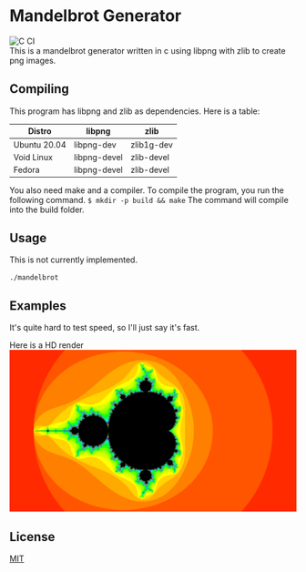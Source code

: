 # Mandelbrot Generator
![C CI](https://github.com/Dko1905/mandelbrot/workflows/C%20CI/badge.svg)<br/>
This is a mandelbrot generator written in c using libpng with zlib to create png images.

## Compiling
This program has libpng and zlib as dependencies. Here is a table:

| Distro       | libpng       | zlib       |
|--------------|--------------|------------|
| Ubuntu 20.04 | libpng-dev   | zlib1g-dev |
| Void Linux   | libpng-devel | zlib-devel |
| Fedora       | libpng-devel | zlib-devel |

You also need make and a compiler. To compile the program, you run the following command.
`$ mkdir -p build && make`
The command will compile into the build folder.

## Usage
This is not currently implemented.
```
./mandelbrot 
```
## Examples
It's quite hard to test speed, so I'll just say it's fast.

Here is a HD render
![image of mandelbrot](doc_image.png)

## License
[MIT](LICENSE)
